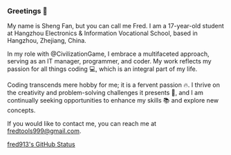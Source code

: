 ### Greetings 👋

My name is Sheng Fan, but you can call me Fred. I am a 17-year-old student at Hangzhou Electronics & Information Vocational School, based in Hangzhou, Zhejiang, China.

In my role with @CivilizationGame, I embrace a multifaceted approach, serving as an IT manager, programmer, and coder. My work reflects my passion for all things coding 💻, which is an integral part of my life.

Coding transcends mere hobby for me; it is a fervent passion 🔥. I thrive on the creativity and problem-solving challenges it presents 🤔, and I am continually seeking opportunities to enhance my skills 📚 and explore new concepts.

If you would like to contact me, you can reach me at fredtools999@gmail.com.

[fred913's GitHub Status](https://github-readme-stats.vercel.app/api?username=fred913&count_private=true)
